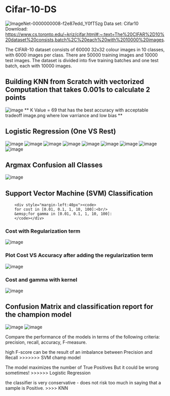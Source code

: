# Cifar-10-DS

![ImageNet-0000000008-f2e87edd_Y0fT5zg](https://user-images.githubusercontent.com/109751694/209488696-08833e33-7eaf-4010-b1a4-c54e1da22c3a.jpg)
Data set: 
Cifar10  
Download: https://www.cs.toronto.edu/~kriz/cifar.html#:~:text=The%20CIFAR%2D10%20dataset%20consists,batch%2C%20each%20with%2010000%20images.

The CIFAR-10 dataset consists of 60000 32x32 colour images in 10 classes, with 6000 images per class. There are 50000 training images and 10000 test images. The dataset is divided into five training batches and one test batch, each with 10000 images.

## Building KNN from Scratch with vectorized Computation that takes 0.001s to calculate 2 points

![image](https://user-images.githubusercontent.com/109751694/209488841-73c20c9f-1f16-4f4e-aaff-71170ae97910.png)
** K Value = 69 that has the best accuracy with acceptable tradeoff image.png where low varriance and low bias **

## Logistic Regression (One VS Rest)
![image](https://user-images.githubusercontent.com/109751694/209488872-a06e0d61-5958-4ea2-8c51-9283123d343a.png)
![image](https://user-images.githubusercontent.com/109751694/209488875-80c4e1d2-f42d-44ed-a960-7b00feae76f3.png)
![image](https://user-images.githubusercontent.com/109751694/209488879-048e78e0-44e1-4586-8dd9-015c846883a7.png)
![image](https://user-images.githubusercontent.com/109751694/209488884-bde106ad-0f0f-467f-9ce9-e105e05319eb.png)
![image](https://user-images.githubusercontent.com/109751694/209488888-9cfd5f32-69dc-4d13-a0da-1d68f93ca87f.png)
![image](https://user-images.githubusercontent.com/109751694/209488893-56cf61d4-6a74-4f8a-a10c-a27c428241e9.png)
![image](https://user-images.githubusercontent.com/109751694/209488897-b0cb29e9-bd85-4a2d-bf3b-bd2cbbe91ac7.png)
![image](https://user-images.githubusercontent.com/109751694/209488899-8ab7e0af-cb09-47d7-b1d8-38521df29a3f.png)
![image](https://user-images.githubusercontent.com/109751694/209488901-1c3f5dee-0532-471e-b61d-f15acd1cb145.png)

## Argmax Confusion all Classes 
![image](https://user-images.githubusercontent.com/109751694/209488927-2f0b1ef9-e514-4764-bf26-f7009cd45296.png)

## Support Vector Machine (SVM) Classification
        <div style="margin-left:40px"><code>
        for cost in [0.01, 0.1, 1, 10, 100]:<br/>
        &emsp;for gamma in [0.01, 0.1, 1, 10, 100]:
        </code></div>
### Cost with Regularization term
![image](https://user-images.githubusercontent.com/109751694/209489012-61e97b26-66a3-4be5-a88a-05fe5c7ec93e.png)

### Plot Cost VS Accuracy after adding the regularization term
![image](https://user-images.githubusercontent.com/109751694/209489015-d46979da-983e-4461-9e98-cb15c6bd4a8a.png)
### Cost and gamma with kernel
![image](https://user-images.githubusercontent.com/109751694/209489047-b5324a4e-e0af-4df8-a816-dd2c880face4.png)


## Confusion Matrix and classification report for the champion model 
![image](https://user-images.githubusercontent.com/109751694/209489082-3bb2be0f-7703-4979-b930-c12379e041d9.png)
![image](https://user-images.githubusercontent.com/109751694/209489084-f8c7c07a-5e12-4726-ab05-37105ee73294.png)

Compare the performance of the models in terms of the following criteria: precision, recall, accuracy, F-measure.

high F-score can be the result of an imbalance between Precision and Recall  >>>>>>> SVM champ model

The model maximizes the number of True Positives But it could be wrong sometimes!    >>>>>> Logistic Regression 

the classifier is very conservative - does not risk too much in saying that a sample is Positive.  >>>>  KNN



        
        
